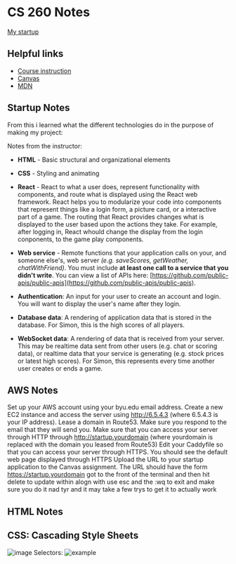 # CS 260 Notes

[My startup](https://simon.cs260.click)

## Helpful links

- [Course instruction](https://github.com/webprogramming260)
- [Canvas](https://byu.instructure.com)
- [MDN](https://developer.mozilla.org)

## Startup Notes

From this i learned what the different technologies do in the purpose of making my project: 

Notes from the instructor:
- **HTML** - Basic structural and organizational elements
- **CSS** - Styling and animating
- **React** - React to what a user does, represent functionality with components, and route what is displayed using the React web framework. React helps you to modularize your code into components that represent things like a login form, a picture card, or a interactive part of a game. The routing that React provides changes what is displayed to the user based upon the actions they take. For example, after logging in, React whould change the display from the login conponents, to the game play components.
- **Web service** - Remote functions that your application calls on your, and someone else's, web server _(e.g. saveScores, getWeather, chatWithFriend)_. You must include **at least one call to a service that you didn't write**. You can view a list of APIs here: [https://github.com/public-apis/public-apis](https://github.com/public-apis/public-apis).

- **Authentication**: An input for your user to create an account and login. You will want to display the user's name after they login.
- **Database data**: A rendering of application data that is stored in the database. For Simon, this is the high scores of all players.
- **WebSocket data**: A rendering of data that is received from your server. This may be realtime data sent from other users (e.g. chat or scoring data), or realtime data that your service is generating (e.g. stock prices or latest high scores). For Simon, this represents every time another user creates or ends a game.


## AWS Notes

Set up your AWS account using your byu.edu email address.
Create a new EC2 instance and access the server using http://6.5.4.3 (where 6.5.4.3 is your IP address).
Lease a domain in Route53. Make sure you respond to the email that they will send you.
Make sure that you can access your server through HTTP through http://startup.yourdomain (where yourdomain is replaced with the domain you leased from Route53)
Edit your Caddyfile so that you can access your server through HTTPS.
You should see the default web page displayed through HTTPS
Upload the URL to your startup application to the Canvas assignment. The URL should have the form https://startup.yourdomain
got to the front of the terminal and then hit delete to update within alogn with use esc and the :wq to exit and make sure you do it nad tyr and it may take a few trys to get it to actually work

## HTML Notes



## CSS: Cascading Style Sheets
![image](https://github.com/user-attachments/assets/d4b85029-ee37-4629-9a60-95d6a5ff79d1)
Selectors: 
![example](https://github.com/user-attachments/assets/345e0a1e-cca3-4117-8ded-5a9abf48ade9)


